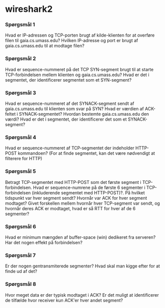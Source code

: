# wireshark2

### Spørgsmål 1
Hvad er IP-adressen og TCP-porten brugt af kilde-klienten for at overføre filen til gaia.cs.umass.edu?
Hvilken IP-adresse og port er brugt af gaia.cs.umass.edu til at modtage filen?

### Spørgsmål 2
Hvad er sequence-nummeret på det TCP SYN-segment brugt til at starte TCP-forbindelsen mellem klienten og gaia.cs.umass.edu?
Hvad er det i segmentet, der identificerer segmentet som et SYN-segment? 

### Spørgsmål 3
Hvad er sequence-nummeret af det SYNACK-segment sendt af gaia.cs.umass.edu til klienten som svar på SYN?
Hvad er værdien af ACK-feltet i SYNACK-segmentet?
Hvordan bestemte gaia.cs.umass.edu den værdi?
Hvad er det i segmentet, der identificerer det som et SYNACK-segment?

### Spørgsmål 4
Hvad er sequence-nummeret af TCP-segmentet der indeholder HTTP-POST kommandoen? (For at finde segmentet, kan det være nødvendigt at filterere for HTTP)

### Spørgsmål 5
Betragt TCP-segmentet med HTTP-POST som det første segment i TCP-forbindelsen. Hvad er sequence-numrene på de første 6 segmenter i TCP-forbindelsen (inkluderende segmentet med HTTP-POST)?.
På hvilket tidspunkt var hver segment sendt?
Hvornår var ACK for hver segment modtaget?
Givet forskellen mellem hvornår hver TCP-segment var sendt, og hvornår deres ACK er modtaget, hvad er så RTT for hver af de 6 segmenter?

### Spørgsmål 6
Hvad er minimum mængden af buffer-space (win) dedikeret fra serveren?
Har det nogen effekt på forbindelsen?

### Spørgsmål 7
Er der nogen gentransmiterede segmenter? Hvad skal man kigge efter for at finde ud af det?

### Spørgsmål 8
Hvor meget data er der typisk modtaget i ACK? Er det muligt at identificerer de tilfælde hvor receiver kun ACK'er hver andet segment?
